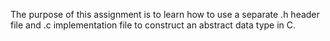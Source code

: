 The purpose of this assignment is to learn how to use a separate .h header file and .c implementation
file to construct an abstract data type in C.
